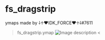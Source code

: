 # fs_dragstrip
ymaps made by ⸸♱♥IDK_FORCE♥♱⸸#7611
>fs_dragstrip.ymap
![Image description](https://cdn.discordapp.com/attachments/784243374269661195/977497816693891172/unknown.png)
<
